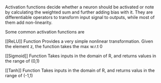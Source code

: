 Activation functions decide whether a neuron should be activated or note by calculating the weighted sum and further adding bias with it. They are differentiable operators to transform input signal to outputs, while most of them add non-linearity. 

Some common activation functions are 

[[ReLU]] Function
Provides a very simple nonlinear transformation. Given the element z, the function takes the max w.r.t 0

[[Sigmoid]] Function
Takes inputs in the domain of R, and returns values in the range of (0,1)

[[Tanh]] Function
Takes inputs in the domain of R, and returns valus in the range of (-1,1)